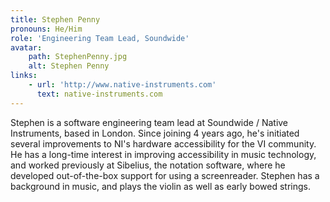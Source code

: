 ```yaml
---
title: Stephen Penny
pronouns: He/Him
role: 'Engineering Team Lead, Soundwide'
avatar:
    path: StephenPenny.jpg
    alt: Stephen Penny
links:
    - url: 'http://www.native-instruments.com'
      text: native-instruments.com
---
```


Stephen is a software engineering team lead at Soundwide / Native Instruments, based in London. Since joining 4 years ago, he's initiated several improvements to NI's hardware accessibility for the VI community. He has a long-time interest in improving accessibility in music technology, and worked previously at Sibelius, the notation software, where he developed out-of-the-box support for using a screenreader. Stephen has a background in music, and plays the violin as well as early bowed strings.
